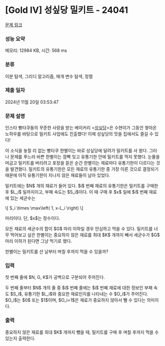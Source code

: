 # [Gold IV] 성싶당 밀키트 - 24041 

[문제 링크](https://www.acmicpc.net/problem/24041) 

### 성능 요약

메모리: 12984 KB, 시간: 568 ms

### 분류

이분 탐색, 그리디 알고리즘, 매개 변수 탐색, 정렬

### 제출 일자

2024년 11월 20일 03:53:47

### 문제 설명

<p>인스타 빵타쿠들의 꾸준한 사랑을 받는 베이커리 <<a href="http://acmicpc.net/problem/20941">성싶당</a>>은 수현이가 그동안 쌓아온 노하우를 바탕으로 밀키트 사업에도 진출했다! 이제 성싶당의 맛을 집에서도 즐길 수 있다!</p>

<p>이 소식을 놓칠 리 없는 빵타쿠 한별이는 바로 성싶당에 달려가 밀키트를 사 왔다. 그러나 문제를 푸느라 바쁜 한별이는 깜빡 잊고 유통기한 안에 밀키트를 먹지 못했다. 눈물을 머금고 밀키트를 버리려고 포장을 뜯은 순간 한별이는 재료마다 유통기한이 다르다는 것을 발견했다. 밀키트의 유통기한은 모든 재료의 유통기한 중 가장 이른 것으로 결정되기 때문에 아직 유통기한이 지나지 않은 재료들이 남아 있었다.</p>

<p>밀키트에는 $N$ 개의 재료가 들어 있다. $i$ 번째 재료의 유통기한은 밀키트를 구매한 후 $L_i$ 일까지이고, 부패 속도는 $S_i$이다. 이 때 구매 후 $x$ 일에 $i$ 번째 재료에 있는 세균수는</p>

<p>\[ S_i \times \max\left( 1, x-L_i \right) \]</p>

<p>마리이다. 단, $x$는 정수이다.</p>

<p>모든 재료의 세균수의 합이 $G$ 마리 이하일 경우 안심하고 먹을 수 있다. 밀키트를 너무 먹어보고 싶은 한별이는 중요하지 않은 재료를 최대 $K$ 개까지 빼서 세균수가 $G$ 마리 이하가 된다면 그냥 먹기로 했다.</p>

<p>한별이는 밀키트를 산 날부터 며칠 후까지 먹을 수 있을까?</p>

### 입력 

 <p>첫 번째 줄에 $N, G, K$가 공백으로 구분되어 주어진다.</p>

<p>두 번째 줄부터 $N$ 개의 줄 중 $i$ 번째 줄에는 $i$ 번째 재료에 대한 정보인 부패 속도 $S_i$, 유통기한 $L_i$와 중요한 재료인지를 나타내는 수 $O_i$가 주어진다. $O_i$는 $0$ 또는 $1$이며, $O_i=1$은 재료가 중요하지 않아서 뺄 수 있다는 의미이다.</p>

### 출력 

 <p>중요하지 않은 재료를 최대 $K$ 개까지 뺐을 때, 밀키트를 구매 후 며칠 후까지 먹을 수 있는지 출력한다.</p>

